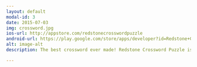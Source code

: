 ```yaml
---
layout: default
modal-id: 3
date: 2015-07-03
img: crossword.jpg
ios-url: http://appstore.com/redstonecrosswordpuzzle
android-url: https://play.google.com/store/apps/developer?id=Redstone+Games
alt: image-alt
description: The best crossword ever made! Redstone Crossword Puzzle is a fun and engaging game app - it is free to download, and all users get unlimited access to the free puzzles.

---
```

